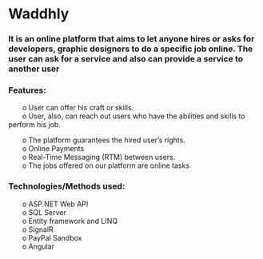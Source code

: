 # Waddhly
### It is an online platform that aims to let anyone hires or asks for developers, graphic designers to do a specific job online. The user can ask for a service and also can provide a service to another user
### Features: <br>
&emsp;&emsp;o User can offer his craft or skills.
<br>
&emsp;&emsp;o User, also, can reach out users who have the abilities and skills to perform his job.
<br>

&emsp;&emsp;o The platform guarantees the hired user’s rights.
<br>
&emsp;&emsp;o Online Payments
<br>
&emsp;&emsp;o Real-Time Messaging (RTM) between users.
<br>
&emsp;&emsp;o The jobs offered on our platform are online tasks
### Technologies/Methods used: <br>
&emsp;&emsp;o ASP.NET Web API<br>
&emsp;&emsp;o SQL Server<br>
&emsp;&emsp;o Entity framework and LINQ <br>
&emsp;&emsp;o SignalR<br>
&emsp;&emsp;o PayPal Sandbox<br>
&emsp;&emsp;o Angular<br>
